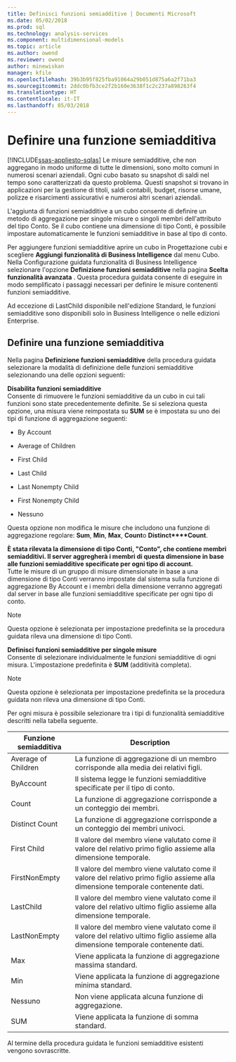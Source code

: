 ```yaml
---
title: Definisci funzioni semiadditive | Documenti Microsoft
ms.date: 05/02/2018
ms.prod: sql
ms.technology: analysis-services
ms.component: multidimensional-models
ms.topic: article
ms.author: owend
ms.reviewer: owend
author: minewiskan
manager: kfile
ms.openlocfilehash: 39b3b95f825fba91064a29b051d875a6a2f71ba3
ms.sourcegitcommit: 2ddc0bfb3ce2f2b160e3638f1c2c237a898263f4
ms.translationtype: HT
ms.contentlocale: it-IT
ms.lasthandoff: 05/03/2018
---
```

# <a name="define-semiadditive-behavior"></a>Definire una funzione semiadditiva
[!INCLUDE[ssas-appliesto-sqlas](../../includes/ssas-appliesto-sqlas.md)]
  Le misure semiadditive, che non aggregano in modo uniforme di tutte le dimensioni, sono molto comuni in numerosi scenari aziendali. Ogni cubo basato su snapshot di saldi nel tempo sono caratterizzati da questo problema. Questi snapshot si trovano in applicazioni per la gestione di titoli, saldi contabili, budget, risorse umane, polizze e risarcimenti assicurativi e numerosi altri scenari aziendali.  
  
 L'aggiunta di funzioni semiadditive a un cubo consente di definire un metodo di aggregazione per singole misure o singoli membri dell'attributo del tipo Conto. Se il cubo contiene una dimensione di tipo Conti, è possibile impostare automaticamente le funzioni semiadditive in base al tipo di conto.  
  
 Per aggiungere funzioni semiadditive aprire un cubo in Progettazione cubi e scegliere **Aggiungi funzionalità di Business Intelligence** dal menu Cubo. Nella Configurazione guidata funzionalità di Business Intelligence selezionare l'opzione **Definizione funzioni semiadditive** nella pagina **Scelta funzionalità avanzata** . Questa procedura guidata consente di eseguire in modo semplificato i passaggi necessari per definire le misure contenenti funzioni semiadditive.  
  
 Ad eccezione di LastChild disponibile nell'edizione Standard, le funzioni semiadditive sono disponibili solo in Business Intelligence o nelle edizioni Enterprise.  
  
## <a name="define-semiadditive-behavior"></a>Definire una funzione semiadditiva  
 Nella pagina **Definizione funzioni semiadditive** della procedura guidata selezionare la modalità di definizione delle funzioni semiadditive selezionando una delle opzioni seguenti:  
  
 **Disabilita funzioni semiadditive**  
 Consente di rimuovere le funzioni semiadditive da un cubo in cui tali funzioni sono state precedentemente definite. Se si seleziona questa opzione, una misura viene reimpostata su **SUM** se è impostata su uno dei tipi di funzione di aggregazione seguenti:  
  
-   By Account  
  
-   Average of Children  
  
-   First Child  
  
-   Last Child  
  
-   Last Nonempty Child  
  
-   First Nonempty Child  
  
-   Nessuno  
  
 Questa opzione non modifica le misure che includono una funzione di aggregazione regolare: **Sum**, **Min**, **Max**, **Count**o **Distinct****Count**.  
  
 **È stata rilevata la dimensione di tipo Conti, "Conto", che contiene membri semiadditivi. Il server aggregherà i membri di questa dimensione in base alle funzioni semiadditive specificate per ogni tipo di account.**  
 Tutte le misure di un gruppo di misure dimensionate in base a una dimensione di tipo Conti verranno impostate dal sistema sulla funzione di aggregazione By Account e i membri della dimensione verranno aggregati dal server in base alle funzioni semiadditive specificate per ogni tipo di conto.  
  
> [!NOTE]  
>  Questa opzione è selezionata per impostazione predefinita se la procedura guidata rileva una dimensione di tipo Conti.  
  
 **Definisci funzioni semiadditive per singole misure**  
 Consente di selezionare individualmente le funzioni semiadditive di ogni misura. L'impostazione predefinita è **SUM** (additività completa).  
  
> [!NOTE]  
>  Questa opzione è selezionata per impostazione predefinita se la procedura guidata non rileva una dimensione di tipo Conti.  
  
 Per ogni misura è possibile selezionare tra i tipi di funzionalità semiadditive descritti nella tabella seguente.  
  
|Funzione semiadditiva|Description|  
|---------------------------|-----------------|  
|Average of Children|La funzione di aggregazione di un membro corrisponde alla media dei relativi figli.|  
|ByAccount|Il sistema legge le funzioni semiadditive specificate per il tipo di conto.|  
|Count|La funzione di aggregazione corrisponde a un conteggio dei membri.|  
|Distinct Count|La funzione di aggregazione corrisponde a un conteggio dei membri univoci.|  
|First Child|Il valore del membro viene valutato come il valore del relativo primo figlio assieme alla dimensione temporale.|  
|FirstNonEmpty|Il valore del membro viene valutato come il valore del relativo primo figlio assieme alla dimensione temporale contenente dati.|  
|LastChild|Il valore del membro viene valutato come il valore del relativo ultimo figlio assieme alla dimensione temporale.|  
|LastNonEmpty|Il valore del membro viene valutato come il valore del relativo ultimo figlio assieme alla dimensione temporale contenente dati.|  
|Max|Viene applicata la funzione di aggregazione massima standard.|  
|Min|Viene applicata la funzione di aggregazione minima standard.|  
|Nessuno|Non viene applicata alcuna funzione di aggregazione.|  
|SUM|Viene applicata la funzione di somma standard.|  
  
 Al termine della procedura guidata le funzioni semiadditive esistenti vengono sovrascritte.  
  
  
